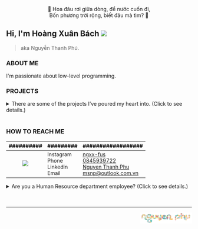 <p align="center">
🌸 Hoa đâu rơi giữa dòng, để nước cuốn đi,<br>
Bốn phương trời rộng, biết đâu mà tìm? 🌸<br>
</p>


<h2 align="left">Hi, I'm <b>Hoàng Xuân Bách </b> <img src="https://media.giphy.com/media/mGcNjsfWAjY5AEZNw6/giphy.gif" width="50"></h2>

>  aka Nguyễn Thanh Phú. 

<h3 align="left"> ABOUT ME </h3>
I'm passionate about low-level programming.

<h3 align="left"> PROJECTS </h3>
<details>
<summary>
  <href src="https://github.com/ngxx-fus/ngxx-fus/blob/main/PROJECTS.md">There</href>  are some of the projects I’ve poured my heart into. (Click to see details.)
<br><br>
</summary>
  <table border="1" width="100%">
    <tr>
      <th align="center">Project's name</th>
      <th align="center">HW</th>
      <th align="center">Platform/Framework/Tools</th>
      <th align="center">Lang</th>
      <th align="center">Category</th>
      <th align="center">Description</th>
      <th align="center">Link</th>
    </tr>
    <tr>
      <td>Smart Decorative Screen<br>aka Agiftforcrush</td>
      <td>EPS_WROOM32<br>TFT2,2"</td>
      <td>Arduino_ESP</td>
      <td>C++</td>
      <td>IoT</td>
      <td>A gift for crush (included HW).</td>
      <td><a href="https://github.com/hg-xnb/agiftforcursh/tree/main">link</a></td>
    </tr>
    <tr>
      <td>ESP32 Console Screen</td>
      <td>ESP32, TFT 2.2"</td>
      <td>Arduino<br>PlatformIO</td>
      <td>C++</td>
      <td>N/A</td>
      <td>Create console.h to log information to the TFT screen.</td>
      <td><a href="https://github.com/hg-xnb/tft-esp32-console.git">link</a></td>
    </tr>
    <tr>
      <td>jpg2bin565</td>
      <td>N/A</td>
      <td>N/A</td>
      <td>C++<br>Makefile</td>
      <td>OOP<br>(Image utils)</td>
      <td>The C++ program to convert an JPG image to BIN image (that can be read and displayed in <a href="https://github.com/hg-xnb/agiftforcursh/tree/main">agiftforcrush</a>).</td>
      <td><a href="https://github.com/hg-xnb/jpg2bin565.git">link</a></td>
    </tr>
    <tr>
      <td>Computer Organization Practice</td>
      <td>8051_Pro_Kit (AT89C52 inside)</td>
      <td>uVsion Kiel</td>
      <td>C</td>
      <td>Embedded</td>
      <td>- Control the components are connected to AT89C52 on the kit by config some registers using Clang.<br> - Make driver (I2C, SPI) to read/write with realtime IC, ADC/DAC IC, LCD16x2, HC05-like bluetooth module.</td>
      <td><a href="https://github.com/hg-xnb/at89c52_proj">link</a></td>
    </tr>
    <tr>
      <td>MiniSupermarket Management</td>
      <td>N/A</td>
      <td>Qt</td>
      <td>C++</td>
      <td>UI/OOP</td>
      <td>Make a app to manage the MiniSupermarket using C++ with Qt framework.</td>
      <td><a href="https://github.com/hg-xnb/minisupermarket_management_proj">link</a></td>
    </tr>
    <tr>
      <td>Fire Safety and Monitoring System for Apartments</td>
      <td>RPi4<br>HMi7"</td>
      <td>PySide6/QtPython</td>
      <td>PyThon (my part)</td>
      <td>IoT</td>
      <td>Create a system that can detect gas and fire, trigger an on-site warning, and send notifications to a website. Additionally, it tracks temperature and humidity, and displays the data in a chart on the dashboard.</td>
      <td><a href="https://github.com/hg-xnb/siciot_capstoneproj">link</a></td>
    </tr>
    <tr>
      <td>UI</td>
      <td>N/A</td>
      <td>PySide6/QtPython</td>
      <td>Python</td>
      <td>UI</td>
      <td>The task in ITFA course to make the local UI for a system.</td>
      <td><a href="https://github.com/hg-xnb/gui_pyqt6">link</a></td>
    </tr>
    <tr>
      <td>Flash ADC</td>
      <td>N/A</td>
      <td>N/A</td>
      <td>N/A</td>
      <td>IC Design</td>
      <td>Design a Flash ADC 3 bits using Cadence with Samsung's 90nm process.</td>
      <td><a href="https://github.com/hg-xnb/flash_adc">link</a></td>
    </tr>
    <tr>
      <td>RPi4 Kernel</td>
      <td>RPi4</td>
      <td>Makefile<br>Buildroot</td>
      <td>N/A</td>
      <td>Embedded</td>
      <td>Make a RPi kernel for writing driver/cross-compiling later.</td>
      <td><a href="https://github.com/hg-xnb/build_rpi4_kernel">link</a></td>
    </tr>
    <tr>
      <td>Snakeeee</td>
      <td>N/A</td>
      <td>N/A</td>
      <td>C</td>
      <td>N/A</td>
      <td>Snake game in console, C-version for a game in `8051_pro_kit`.</td>
      <td><a href="https://github.com/hg-xnb/snake8x8_proj">link</a></td>
    </tr>
  </table>
</details>

<h3 align="left"> HOW TO REACH ME</h3>

|##########|#########|##################|
| :--: | :--  |  :----  |
| <img src="https://raw.githubusercontent.com/ngxx-fus/ngxx-fus/refs/heads/main/camtucau.jpg" width="100" > | Instagram<br>Phone<br>Linkedin<Br>Email| [ngxx-fus](https://www.instagram.com/ngxx-fus)<br>[0845939722](https://zaloapp.com/qr/p/p7i50akv346q)<br>[Nguyen Thanh Phu](https://www.linkedin.com/in/phu-nguyen-thanh-438966261/)<br>[msnp@outlook.com.vn](mailto:msnp@outlook.com.vn) |

<details>
<summary>
Are you a Human Resource department employee?  (Click to see details.)
</summary>
  
[Here](https://drive.google.com/drive/folders/14cW4-Gt1y7T0G9KDhr4ZR614RIMPlJSN?usp=sharing) is my CV. Could you take a minute to review it? I'm looking for an internship program.

</details>
<br>
<br>

---

<img align="right" src="https://raw.githubusercontent.com/hg-xnb/hg-xnb/refs/heads/main/logo-nguyen-phu-1.png" height="30px">
